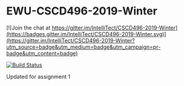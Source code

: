 # EWU-CSCD496-2019-Winter

[![Join the chat at https://gitter.im/IntelliTect/CSCD496-2019-Winter](https://badges.gitter.im/IntelliTect/CSCD496-2019-Winter.svg)](https://gitter.im/IntelliTect/CSCD496-2019-Winter?utm_source=badge&utm_medium=badge&utm_campaign=pr-badge&utm_content=badge)

[![Build Status](https://dev.azure.com/csturm0340/SecretSantaSturm/_apis/build/status/SecretSantaSturm%20-%20CI?branchName=master)](https://dev.azure.com/csturm0340/SecretSantaSturm/_build/latest?definitionId=2&branchName=master)

Updated for assignment 1
